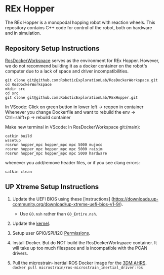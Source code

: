 # REx Hopper

The REx Hopper is a monopodal hopping robot with reaction wheels. This repository contains C++ code for control of the robot, both on hardware and in simulation.

## Repository Setup Instructions
[RosDockerWorkspace](https://github.com/RoboticExplorationLab/RosDockerWorkspace) serves as the environment for REx Hopper. However, we do not recommend building it as a docker container on the robot's computer due to a lack of space and driver incompatibilities.

```
git clone git@github.com:RoboticExplorationLab/RosDockerWorkspace.git
cd RosDockerWorkspace
mkdir src
cd src
git clone git@github.com:RoboticExplorationLab/RExHopper.git
```

In VScode:
Click on green button in lower left -> reopen in container
Whenever you change Dockerfile and want to rebuild the env ->  Ctrl+shift+p -> rebuild container

Make new terminal in VScode:
In RosDockerWorkspace git:(main):

```
catkin build 
wssetup
rosrun hopper_mpc hopper_mpc mpc 5000 mujoco
rosrun hopper_mpc hopper_mpc mpc 5000 raisim
rosrun hopper_mpc hopper_mpc mpc 5000 hardware
```

whenever you add/remove header files, or if you see clang errors:

```
catkin clean
```

## UP Xtreme Setup Instructions
1. Update the UEFI BIOS using these [instructions] (https://downloads.up-community.org/download/up-xtreme-uefi-bios-v1-9/).
   - Use `GO.nsh` rather than `GO_Entire.nsh`.

2. Update the [kernel](https://github.com/up-board/up-community/wiki/Ubuntu_20.04).

3. Setup user GPIO/SPI/I2C [Permissions](https://github.com/up-board/up-community/wiki/Ubuntu_20.04#enable-the-hat-functionality-from-userspace).

4. Install Docker. But do NOT build the RosDockerWorkspace container. It will take up too much filespace and is incompatible with the PCAN drivers.

5. Pull the microstrain-inertial ROS Docker image for the [3DM AHRS](https://hub.docker.com/r/microstrain/ros-microstrain_inertial_driver).
   `docker pull microstrain/ros-microstrain_inertial_driver:ros`
